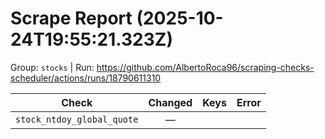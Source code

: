 # Scrape Report (2025-10-24T19:55:21.323Z)

Group: `stocks`  |  Run: https://github.com/AlbertoRoca96/scraping-checks-scheduler/actions/runs/18790611310

| Check | Changed | Keys | Error |
|---|:---:|:--|:--|
| `stock_ntdoy_global_quote` | — |  |  |
